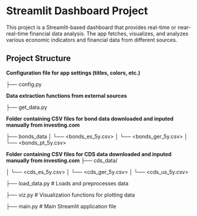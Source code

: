 # Streamlit Dashboard Project

This project is a Streamlit-based dashboard that provides real-time or near-real-time financial data analysis. The app fetches, visualizes, and analyzes various economic indicators and financial data from different sources.

## Project Structure

**Configuration file for app settings (titles, colors, etc.)**

├── config.py 

**Data extraction functions from external sources**

├── get_data.py

**Folder containing CSV files for bond data downloaded and inputed manually from investing.com**

├── bonds_data │ └── <bonds_es_5y.csv> │ └── <bonds_ger_5y.csv> │ └── <bonds_pt_5y.csv> 

**Folder containing CSV files for CDS data downloaded and inputed manually from investing.com**
├── cds_data/ 

│ └── <cds_es_5y.csv> │ └── <cds_ger_5y.csv> │ └── <cds_us_5y.csv> 

├── load_data.py # Loads and preprocesses data 

├── viz.py # Visualization functions for plotting data

├── main.py # Main Streamlit application file



